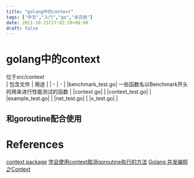 ```yaml
---
title: "golang中的context"
tags: ["中文","入门","go","未完结"]
date: 2021-10-25T17:02:29+08:00
draft: false  
---
```

# golang中的context
位于src/context  
| 包含文件 | 用途 |
| - | - |
|benchmark_test.go| 一些函数名以Benchmark开头的用来进行性能测试的函数 |
|context.go|  |
|context_test.go| |
|example_test.go| |
|net_test.go| |
|x_test.go| |

## 和goroutine配合使用  



# References
[context package](https://pkg.go.dev/context?utm_source=gopls)
[学会使用context取消goroutine执行的方法](https://zhuanlan.zhihu.com/p/136664236)
[Golang 并发编程之Context](https://mp.weixin.qq.com/s?__biz=MzUzNTY5MzU2MA==&mid=2247484364&idx=1&sn=31dcd520b7d938f77a04ea79971464c0&chksm=fa80d25bcdf75b4de325fd57fca98198327250e31626ac7339e0141821e153b7579bb4eb94ee&token=298412984&lang=zh_CN#rd)
